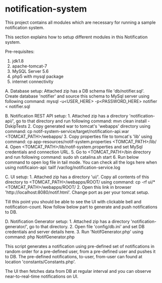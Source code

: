 # notification-system
This project contains all modules which are necessary for running a sample notification system.

This section explains how to setup different modules in this Notification system.

Pre-requisites:
1. jdk1.8
2. apache-tomcat-7
3. MySQL Server 5.6
4. php5 with mysql package
5. internet connectivity


A. Database setup:
	Attached zip has a DB schema file 'db/notifier.sql'. 
	Create database 'notifier' and source this schema to MySql server using following command:
		mysql -u<USER_HERE> -p<PASSWORD_HERE> notifier < notifier.sql

B. Notification REST API setup:
	1. Attached zip has a directory 'notification-api/', go to that directory and run following command:
		mvn clean install -DskipTests
	2. Copy generated war to tomcat's 'webapps' directory using command:
		cp notif-system-service/target/notification-api.war <TOMCAT_PATH>/webapps/
	3. Copy properties file to tomcat's 'lib' using command:
		cp app-resources/notif-system.properties <TOMCAT_PATH>/lib/
	4. Open <TOMCAT_PATH>/lib/notif-system.properties and set MySql credentials and connection URL.
	5. Go to <TOMCAT_PATH>/bin directory and run following command:
		sudo sh catalina.sh start
	6. Run below command to open log file in tail mode. You can check all the logs here when using notificaion-api:
		tailf /var/log/notification-service.log

C. UI setup:
	1. Attached zip has a directory 'ui/'. Copy all contents of this directory to <TOMCAT_PATH>/webapps/ROOT/ using command:
		cp -rf ui/* <TOMCAT_PATH>/webapps/ROOT/
	2. Open this link in browser 'http://localhost:8080/notif.html'. Change port as per your tomcat setup.
	
Till this point you should be able to see the UI with clickable bell and notification-count.
Now follow below part to generate and push notifications to DB.

D. Notification Generator setup:
	1. Attached zip has a directory 'notification-generator/', go to that directory.
	2. Open file 'config/db.ini' and set DB credentials and server details here.
	3. Run 'NotifGenerator.php' using command:
		php NotifGenerator.php

This script generates a notification using pre-defined set of notifications 
in random order for a pre-defined user, from a pre-defined user and pushes it to DB.
The pre-defined notifications, to-user, from-user can found at location 'constants/Constants.php'.
	
The UI then fetches data from DB at regular interval and you can observe near-to-real-time notifications on UI.
